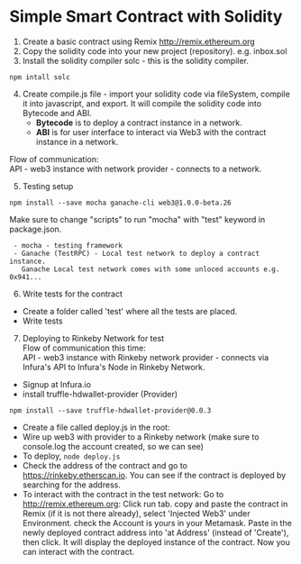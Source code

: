 # Simple Smart Contract with Solidity

1. Create a basic contract using Remix
  http://remix.ethereum.org
2. Copy the solidity code into your new project (repository). e.g. inbox.sol
3. Install the solidity compiler
solc - this is the solidity compiler.
```
npm intall solc
```
4. Create compile.js file - import your solidity code via fileSystem, compile it into javascript, and export.
   It will compile the solidity code into Bytecode and ABI.
   - <b>Bytecode</b> is to deploy a contract instance in a network.
   - <b>ABI</b> is for user interface to interact via Web3 with the contract instance in a network.
    
  Flow of communication:<br>
  API - web3 instance with network provider - connects to a network.

5. Testing setup
  ```
  npm install --save mocha ganache-cli web3@1.0.0-beta.26
  ````
  Make sure to change "scripts" to run "mocha" with "test" keyword in package.json.
  
  ```
   - mocha - testing framework
   - Ganache (TestRPC) - Local test network to deploy a contract instance.
     Ganache Local test network comes with some unloced accounts e.g. 0x941...
  ```

6. Write tests for the contract
  - Create a folder called 'test' where all the tests are placed.
  - Write tests

7. Deploying to Rinkeby Network for test<br>
  Flow of communication this time:<br>
  API - web3 instance with Rinkeby network provider - connects via Infura's API to Infura's Node in Rinkeby Network.
  - Signup at Infura.io
  - install truffle-hdwallet-provider (Provider)
  ```
  npm install --save truffle-hdwallet-provider@0.0.3
  ```
  - Create a file called deploy.js in the root:
  - Wire up web3 with provider to a Rinkeby network (make sure to console.log the account created, so we can see)
  - To deploy, ```node deploy.js```
  - Check the address of the contract and go to https://rinkeby.etherscan.io. You can see if the contract is deployed by searching for the address.
  - To interact with the contract in the test network:
    Go to http://remix.ethereum.org:
    Click run tab.
    copy and paste the contract in Remix (if it is not there already), 
    select 'Injected Web3' under Environment.
    check the Account is yours in your Metamask.
    Paste in the newly deployed contract address into 'at Address' (instead of 'Create'), then click.
    It will display the deployed instance of the contract.
    Now you can interact with the contract.












